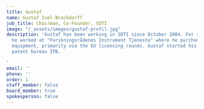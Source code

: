 ```yaml
---
title: Gustaf
name: Gustaf Iuel-Brockdorff
job_title: Chairman, Co-Founder, SDTI
image: "/_assets/images/gustaf-profil.jpg"
description: 'Gustaf has been working in SDTI since October 2004. For several years
  he worked at "Forskningsrådenes Instrument Tjeneste" where he purchased scientific
  equipment, primarily via the EU licensing rounds. Gustaf started his career at the
  patent bureau IPB.

'
email: ''
phone: ''
order: 1
staff_member: false
board_member: true
spokesperson: false
---
```


